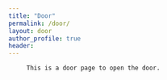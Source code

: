 ```yaml
---
title: "Door"
permalink: /door/
layout: door
author_profile: true
header:
---
```


         This is a door page to open the door. 
         